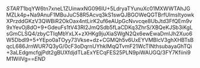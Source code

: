 $START$1bqYW6tn7xneL1ZUinwxNG096lU+5LdryaTYunuXc01MXWWTAhJGMZLk4p+Na9AnuF1MBuJuC58R5Acvq3kS1swQJBGOWeQGTBrfUlmsItyowkXPrzddGKzV3QWBiR2OkOax4ntLirK2uf6eAUpGcNvvcqe8UbJtd3FfQEm9v9xYevOj8dO+9+GdeuFs1tV43Rl2JmQSdb5fLaCDKq3ZhrS/XBQeKJSb3iKgLsGmCLSQ4/zbyCTIqMbYxLX+zXHKg9juXiaSWgN2Qx6ewEwaDmIJh2Xuo6W5Dbdl9+5+YEpo0aTOyy73Vkse+dz+CGMQh5v6UxEYVMBlcV3ghXHBTsBqcL686JrnWUR7Q3yG/0cF3oDqrnUYhklMqQTvmF21WcTINthsubayaGhTQi+3aLEdgmcfgjPdt2gBUXfdjdTLaExYECqFES25PLN9piWAUGQ/3FY7Kfiini9M1WiIVg==$END$